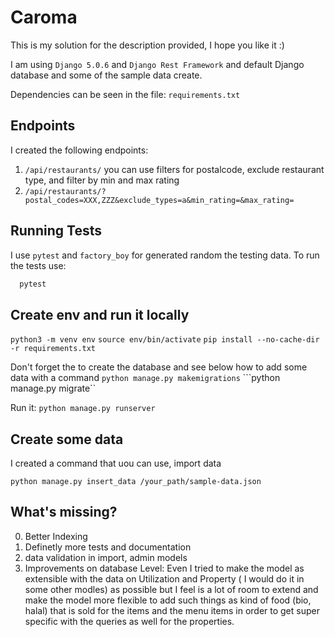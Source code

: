 # Caroma

This is my solution for the description provided, I hope you like it :)

I am using ```Django 5.0.6``` and ``Django Rest Framework`` and default Django database and some of the sample data create.

Dependencies can be seen in the file: ```requirements.txt```

## Endpoints

I created the following endpoints:
1. ``/api/restaurants/``
you can use filters for postalcode, exclude restaurant type, and filter by min and max rating
2. ``/api/restaurants/?postal_codes=XXX,ZZZ&exclude_types=a&min_rating=&max_rating=``


## Running Tests 
I use ```pytest``` and ```factory_boy``` for generated random the testing data. To run the tests use:

```bash
  pytest 
```

## Create env and run it locally 

```python3 -m venv env``` 
```source env/bin/activate```
```pip install --no-cache-dir -r requirements.txt```

Don't forget the to create the database and see below how to add some data with a command
```python manage.py makemigrations```
```python manage.py migrate``

Run it:
```python manage.py runserver```


## Create some data

I created a command that uou can use, import data

```python manage.py insert_data /your_path/sample-data.json```

## What's missing?

0. Better Indexing
1. Definetly more tests and documentation
2. data validation in import, admin models
3. Improvements on database Level: Even I tried to make the model as extensible with the data on Utilization and Property ( I would do it in some other modles) as possible but I feel is a lot of room to extend and make the model more flexible to add such things as kind of food (bio, halal) that is sold for the items and the menu items in order to get super specific with the queries as well for the properties.
